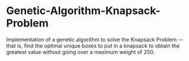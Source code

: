 # Genetic-Algorithm-Knapsack-Problem
Implementation of a genetic algorithm to solve the Knapsack Problem -- that is, find the optimal unique boxes to put in a knapsack to obtain the greatest value without going over a maximum weight of 250.
